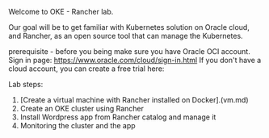 Welcome to OKE - Rancher lab.

Our goal will be to get familiar with Kubernetes solution on Oracle cloud,
and Rancher, as an open source tool that can manage the Kubernetes. 


prerequisite - before you being make sure you have Oracle OCI account.
Sign in page: https://www.oracle.com/cloud/sign-in.html
If you don't have a cloud account, you can create a free trial here: 
<URL>


Lab steps: 

1. [Create a virtual machine with Rancher installed on Docker].(vm.md) 
2. Create an OKE cluster using Rancher
3. Install Wordpress app from Rancher catalog and manage it
4. Monitoring the cluster and the app 

